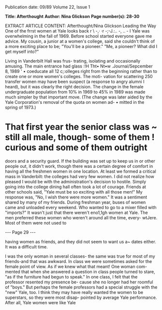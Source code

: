 Publication date: 09/89
Volume 22, Issue 1

**Title: Afterthought**
**Author: Nina Glickson**
**Page number(s): 28-30**

EXTRACT ARTICLE CONTENT:
Afterthought/Nina Glickson 
Leading the Way 
One of the frrst women at Yale looks back 
r 
\ 
-,· ·r 
-;-J.:.. -, .. -
I 
Yale was overwhelming in the fall of 
1969. Before school started everyone 
gave me advice. My cousin, a junior at 
a women's college, said she couldn't 
think of a more exciting place to be; 
"You'll be a pioneer." "Me, a pioneer? 
What did I get myself into?" 

Living in Vanderbilt Hall was frus-
trating, 
isolating 
and occasionally 
amusing. The main entrance had glass 
:!H Tht• Nt•w .Journai/Sepcember 8, 1989 
' • 
coeducate all 12 c;:olleges right from the 
beginning rather than to create one or 
more women's colleges. The moti-
vation for scattering 250 transfer 
women may have been suspect (a 
response to angry alumni I heard), but 
it was clearly the right decision. The 
change in the female undergraduate 
population from 10% in 1969 to 45% 
in 1989 was made much simpler by 
that important move. (The change was 
later aided by the Yale Corporation's 
removal of the quota on women ad-
• 
mitted in the spring of 1973.) 

That first year the senior class was 
~ still all male, though- some of them 
! curious and some of them outright 
= 
doors and a security guard. If the 
building was set up to keep us in or 
other people out, it didn't work, 
though there was a certain degree of 
comfort in having all the freshmen 
women in one location. At least we 
formed a critical mass in Vanderbilt: 
the colleges had very few women. I did 
not realize how pleased I would be with 
the administration's decision 
to 
hostile. Simply going into the college 
dining hall often took a lot of courage. 
Friends at other schools said, "Yale 
must be so exciting with all those 
men!" My response was, "No, I wish 
there were more women." It was a 
sentiment shared by many of my 
friends. During freshman year, buses 
of women came and unloaded every 
weekend. Who wanted to go to a mixer 
filled with "imports?" It wasn't just that 
there weren't eno1,1gh women at Yale. 
The men preferred these women who 
weren't around all the time, every-
wtJere. Most of them were not used to 


--- Page 29 ---

having women as friends, and they did 
not seem to want us a~ dates either. It 
was a difficult time. 

I was the only woman in several 
classes- the same was true for most of 
my friends-and that was awkward. In 
class we were sometimes asked for the 
female point of view. As if we knew 
what that meant! One woman com-
mented that when she answered a 
question in class people turned to 
stare, "as if the furniture had begun to 
speak." In one class, I felt that the 
professor resented my presence be-
cause she no longer had her roomful of 
"boys." But perhaps the 
female 
professors had a special struggle with 
the "new" Yale, too. I think they may 
have really wanted the women to be 
superstars, so they were most disap-
pointed by average Yale performance. 
After all, Yale women were like Yale